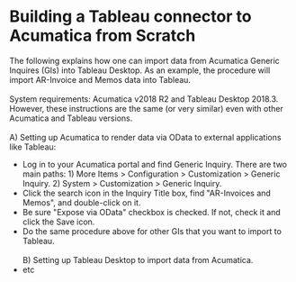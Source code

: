 # Building a Tableau connector to Acumatica from Scratch
The following explains how one can import data from Acumatica Generic Inquires (GIs) into Tableau Desktop. As an example, the procedure will import AR-Invoice and Memos data into Tableau. <br/><br/>
System requirements: Acumatica v2018 R2 and Tableau Desktop 2018.3. However, these instructions are the same (or very similar) even with other Acumatica and Tableau versions. <br/><br/>
A) Setting up Acumatica to render data via OData to external applications like Tableau: 
- Log in to your Acumatica portal and find Generic Inquiry. There are two main paths: 1) More Items > Configuration > Customization > Generic Inquiry. 2) System > Customization > Generic Inquiry. 
- Click the search icon in the Inquiry Title box, find "AR-Invoices and Memos", and double-click on it.
- Be sure "Expose via OData" checkbox is checked. If not, check it and click the Save icon. 
- Do the same procedure above for other GIs that you want to import to Tableau.<br/><br/>
B) Setting up Tableau Desktop to import data from Acumatica. 
- etc
